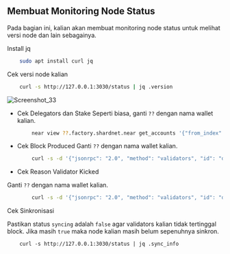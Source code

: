 
## Membuat Monitoring Node Status

Pada bagian ini, kalian akan membuat monitoring node status untuk melihat versi node dan lain sebagainya.

Install jq

```bash
    sudo apt install curl jq
```

Cek versi node kalian

```bash
    curl -s http://127.0.0.1:3030/status | jq .version
```
    
![Screenshot_33](https://user-images.githubusercontent.com/35837931/180384432-a17d6a2c-d8ff-4980-aa22-535c405aab9c.png)

    
- Cek Delegators dan Stake
Seperti biasa, ganti `??` dengan nama wallet kalian.

```bash
        near view ??.factory.shardnet.near get_accounts '{"from_index": 0, "limit": 10}' --accountId ??.shardnet.near
 ```
- Cek Block Produced
Ganti `??` dengan nama wallet kalian.
        
```bash
        curl -s -d '{"jsonrpc": "2.0", "method": "validators", "id": "dontcare", "params": [null]}' -H 'Content-Type: application/json' 127.0.0.1:3030 | jq  '.result.current_validators[] | select(.account_id | contains ("??.factory.shardnet.near"))'
```
        
- Cek Reason Validator Kicked
        
Ganti `??` dengan nama wallet kalian.
        
```bash
        curl -s -d '{"jsonrpc": "2.0", "method": "validators", "id": "dontcare", "params": [null]}' -H 'Content-Type: application/json' 127.0.0.1:3030 | jq -c '.result.prev_epoch_kickout[] | select(.account_id | contains ("??.factory.shardnet.near"))' | jq .reason
```

Cek Sinkronisasi

Pastikan status `syncing` adalah `false` agar validators kalian tidak tertinggal block. Jika masih `true` maka node kalian masih belum sepenuhnya sinkron.

```
    curl -s http://127.0.0.1:3030/status | jq .sync_info
```
